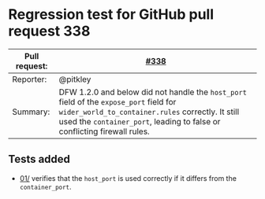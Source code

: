 # Regression test for GitHub pull request 338

|Pull request:|[#338]|
|-|-|
|Reporter:|@pitkley|
|Summary:|DFW 1.2.0 and below did not handle the `host_port` field of the `expose_port` field for `wider_world_to_container.rules` correctly. It still used the `container_port`, leading to false or conflicting firewall rules.|

[#338]: https://github.com/pitkley/dfw/pull/338

## Tests added

* [01/](01/) verifies that the `host_port` is used correctly if it differs from the `container_port`.
